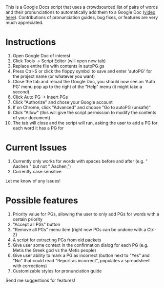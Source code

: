 This is a Google Docs script that uses a crowdsourced list of pairs of words and their pronunciations to automatically add them to a Google Doc ([video here](https://streamable.com/450b3)). Contributions of pronunciation guides, bug fixes, or features are very much appreciated.

Instructions
============
1. Open Google Doc of interest
2. Click Tools -> Script Editor (will open new tab)
3. Replace entire file with contents in autoPG.gs
4. Press Ctrl-S or click the floppy symbol to save and enter 'autoPG' for the project name (or whatever you want)
5. Close the tab and reload the Google Doc, you should now see an 'Auto PG' menu pop up to the right of the "Help" menu (it might take a second)
6. Click Auto PG -> Insert PGs
7. Click "Authorize" and chose your Google account
8. If on Chrome, click "Advanced" and choose "Go to autoPG (unsafe)"
9. Click "Allow" (this will give the script permission to modify the contents of your document)
10. The tab will close and the script will run, asking the user to add a PG for each word it has a PG for

Current Issues
==============
1. Currently only works for words with spaces before and after (e.g. " Aachen " but not " Aachen,")
2. Currently case sensitive

Let me know of any issues!

Possible features
=================
1. Priority value for PGs, allowing the user to only add PGs for words with a certain priority
2. "Accept all PGs" button
3. "Remove all PGs" menu item (right now PGs can be undone with a Ctrl-Z)
4. A script for extracting PGs from old packets
5. Give user some context in the confirmation dialog for each PG (e.g. Metis the Greek god vs the Metis people)
6. Give user ability to mark a PG as incorrect (button next to "Yes" and "No" that could read "Report as incorrect", populates a spreadsheet with corrections)
7. Customizable styles for pronunciation guide

Send me suggestions for features!
